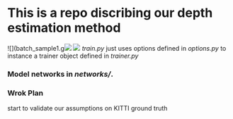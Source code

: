 # This is a repo discribing our depth estimation method
![](batch_sample1.g![](batch_sample1.gif)
![](sample1.gif)
*train.py* just uses options defined in *options.py* to instance a trainer object defined in *trainer.py*
### Model networks in *networks/*.
### Wrok Plan
start to validate our assumptions on KITTI ground truth
